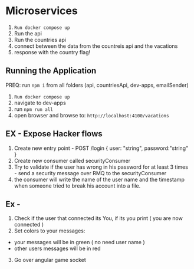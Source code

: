 # Microservices

1. `Run docker compose up`
2. Run the api
3. Run the countries api
4. connect between the data from the countreis api and the vacations
5. response with the country flag!

## Running the Application

PREQ: run `npm i` from all folders (api, countriesApi, dev-apps, emailSender)

1. `Run docker compose up`
2. navigate to dev-apps
3. run `npm run all`
4. open browser and browse to: `http://localhost:4100/vacations`

## EX - Expose Hacker flows

1. Create new entry point - POST /login { user: "string", password:"string" }
2. Create new consumer called securityConsumer
3. Try to validate if the user has wrong in his password for at least 3 times - send a security message over RMQ to the securityConsumer
4. the consumer will write the name of the user name and the timestamp when someone tried to break his account into a file.

## Ex -

1. Check if the user that connected its You, if its you print ( you are now connected )
2. Set colors to your messages:

- your messages will be in green ( no need user name )
- other users messages will be in red

3. Go over angular game socket
